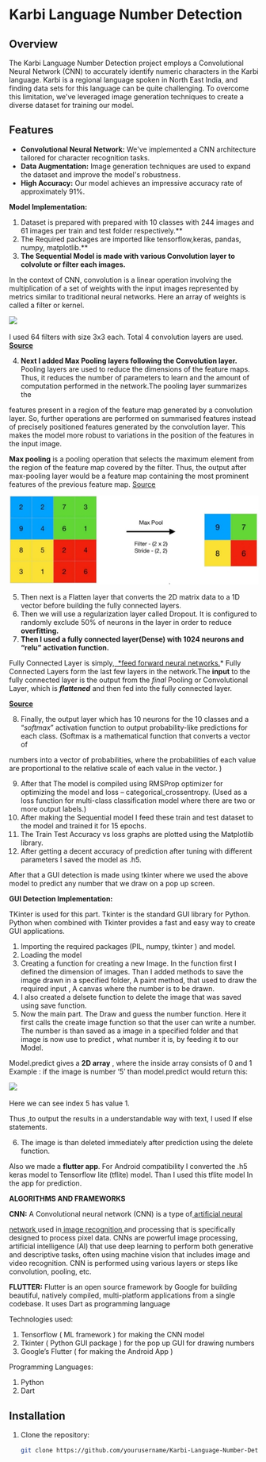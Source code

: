 # Karbi Language Number Detection


## Overview

The Karbi Language Number Detection project employs a Convolutional Neural Network (CNN) to accurately identify numeric characters in the Karbi language. Karbi is a regional language spoken in North East India, and finding data sets for this language can be quite challenging. To overcome this limitation, we've leveraged image generation techniques to create a diverse dataset for training our model.

## Features

- **Convolutional Neural Network:** We've implemented a CNN architecture tailored for character recognition tasks.
- **Data Augmentation:** Image generation techniques are used to expand the dataset and improve the model's robustness.
- **High Accuracy:** Our model achieves an impressive accuracy rate of approximately 91%.

**Model Implementation:**  

1. Dataset is prepared with prepared with 10 classes with 244 images and 61 images per train and test folder respectively.** 
1. The Required packages are imported like tensorflow,keras, pandas, numpy, matplotlib.** 
1. **The Sequential Model is made with various Convolution layer to colvolute or filter each images.**  

In the context of CNN, convolution is a linear operation involving the multiplication of a set of weights with the input images represented by metrics similar to traditional neural networks. Here an array of weights is called a filter or kernel. 

![](Aspose.Words.19b40011-c912-4950-993f-6ec68855c661.002.png)

I used 64 filters with size 3x3 each. Total 4 convolution layers are used. [**Source** ](https://analyticsindiamag.com/what-is-a-convolutional-layer/#:~:text=In%20the%20context%20of%20CNN,called%20a%20filter%20or%20kernel.)

4. **Next I added Max Pooling layers following the Convolution layer.** Pooling layers are used to reduce the dimensions of the feature maps. Thus, it reduces the number of parameters to learn and the amount of computation performed in the network.The pooling layer summarizes the 

features present in a region of the feature map generated by a convolution layer. So, further operations are performed on summarised features instead of precisely positioned features generated by the convolution layer. This makes the model more robust to variations in the position of the features in the input image. 

**Max pooling** is a pooling operation that selects the maximum element from the region of the feature map covered by the filter. Thus, the output after max-pooling layer would be a feature map containing the most prominent features of the previous feature map. [ Source ](https://www.geeksforgeeks.org/cnn-introduction-to-pooling-layer/#:~:text=Pooling%20layers%20are%20used%20to,generated%20by%20a%20convolution%20layer.)

![](Aspose.Words.19b40011-c912-4950-993f-6ec68855c661.003.jpeg)

5. Then next is a Flatten layer that converts the 2D matrix data to a 1D vector before building the fully connected layers. 
5. Then we will use a regularization layer called Dropout. It is configured to randomly exclude 50% of neurons in the layer in order to reduce **overfitting.** 
5. **Then I used a fully connected layer(Dense) with 1024 neurons and “relu” activation function.** 

Fully Connected Layer is simply,[` `*feed forward neural networks.](https://en.wikipedia.org/wiki/Feedforward_neural_network)* Fully Connected Layers form the last few layers in the network.The **input** to the fully connected layer is the output from the *final* Pooling or Convolutional Layer, which is ***flattened*** and then fed into the fully connected layer. 

[**Source** ](https://towardsdatascience.com/convolutional-neural-network-17fb77e76c05#:~:text=Fully%20Connected%20Layer%20is%20simply,into%20the%20fully%20connected%20layer.)

8. Finally, the output layer which has 10 neurons for the 10 classes and a “*softmax*” activation function to output probability-like predictions for each class. (Softmax is a mathematical function that converts a vector of 

numbers into a vector of probabilities, where the probabilities of each value are proportional to the relative scale of each value in the vector. ) 

9. After that The model is compiled using RMSProp optimizer for optimizing the model and  loss – categorical\_crossentropy. (Used as a loss function for multi-class classification model where there are two or more output labels.) 
9. After making the Sequential model I feed these train and test dataset to the model and trained it for 15 epochs. 
9. The Train Test Accuracy vs loss graphs are plotted using the Matplotlib library. 
9. After getting a decent accuracy of prediction after tuning with different parameters I saved the model as .h5. 

After that a GUI detection is made using tkinter where we used the above model to predict any number that we draw on a pop up screen. 

**GUI Detection Implementation:** 

TKinter is used for this part. Tkinter is the standard GUI library for Python. Python when combined with Tkinter provides a fast and easy way to create GUI applications. 

1. Importing the required packages (PIL, numpy, tkinter ) and model. 
1. Loading the model 
1. Creating a function for creating a new Image. In the function first I defined the dimension of images. Than I added methods to save the image drawn in a specified folder, A paint method, that used to draw the required input , A canvas where the number is to be drawn.  
1. I also created a delsete function to delete the image that was saved using save function. 
1. Now the main part. The Draw and guess the number function. Here it first calls the create image function so that the user can write a number. The number is than saved as a image in a specified folder and that image is now use to predict , what number it is, by feeding it to our Model.  

Model.predict gives a **2D array** , where the inside array consists of 0 and 1 Example : if the image is number ‘5’ than model.predict would return this: 

![](Aspose.Words.19b40011-c912-4950-993f-6ec68855c661.004.png)

Here we can see index 5 has value 1. 

Thus ,to output the results in a understandable way with text, I used If else statements. 

6. The image is than deleted immediately after prediction using the delete function. 

Also we made a **flutter app**. For Android compatibility I converted the .h5 keras model to Tensorflow lite (tflite) model. Than I used this tflite model In the app for prediction. 

**ALGORITHMS AND FRAMEWORKS** 

**CNN:** A Convolutional neural network (CNN) is a type of[ artificial neural ](https://www.techtarget.com/searchenterpriseai/definition/neural-network)

[network ](https://www.techtarget.com/searchenterpriseai/definition/neural-network)used in[ image recognition ](https://www.techtarget.com/searchenterpriseai/definition/image-recognition)and processing that is specifically designed to process pixel data. CNNs are powerful image processing, artificial intelligence (AI) that use deep learning to perform both generative and descriptive tasks, often using machine vision that includes image and video recognition. CNN is performed using various layers or steps like convolution, pooling, etc. 

**FLUTTER:** Flutter is an open source framework by Google for building beautiful, natively compiled, multi-platform applications from a single codebase. It uses Dart as programming language 

Technologies used: 

1. Tensorflow ( ML framework ) for making the CNN model  
1. Tkinter ( Python GUI package ) for the pop up GUI for drawing numbers 
1. Google’s Flutter ( for making the Android App ) 

Programming Languages: 

1. Python 
1. Dart
   
## Installation

1. Clone the repository:

   ```bash
   git clone https://github.com/yourusername/Karbi-Language-Number-Detection.git
